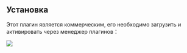## Установка

Этот плагин является коммерческим, его необходимо загрузить и активировать через менеджер плагинов：

![](https://static-docs.nocobase.com/20240323162741.png)
